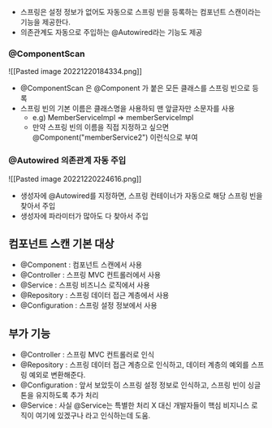 - 스프링은 설정 정보가 없어도 자동으로 스프링 빈을 등록하는 컴포넌트 스캔이라는 기능을 제공한다.
- 의존관계도 자동으로 주입하는 @Autowired라는 기능도 제공


### @ComponentScan

![[Pasted image 20221220184334.png]]
- @ComponentScan 은 @Component 가 붙은 모든 클래스를 스프링 빈으로 등록
- 스프링 빈의 기본 이름은 클래스명을 사용하되 맨 앞글자만 소문자를 사용
	- e.g) MemberServiceImpl => memberServiceImpl
	- 만약 스프링 빈의 이름을 직접 지정하고 싶으면 @Component("memberService2") 이런식으로 부여


### @Autowired 의존관계 자동 주입

![[Pasted image 20221220224616.png]]

- 생성자에 @Autowired를 지정하면, 스프링 컨테이너가 자동으로 해당 스프링 빈을 찾아서 주입
- 생성자에 파라미터가 많아도 다 찾아서 주입

## 컴포넌트 스캔 기본 대상

- @Component : 컴포넌트 스캔에서 사용
- @Controller : 스프링 MVC 컨트롤러에서 사용
- @Service : 스프링 비즈니스 로직에서 사용
- @Repository : 스프링 데이터 접근 계층에서 사용
- @Configuration : 스프링 설정 정보에서 사용


## 부가 기능

- @Controller : 스프링 MVC 컨트롤러로 인식
- @Repository : 스프링 데이터 접근 계층으로 인식하고, 데이터 계층의 예외를 스프링 예외로 변환해준다.
- @Configuration : 앞서 보았듯이 스프링 설정 정보로 인식하고, 스프링 빈이 싱글톤을 유지하도록 추가 처리
- @Service : 사실 @Service는 특별한 처리 X 대신 개발자들이 핵심 비지니스 로직이 여기에 있겠구나 라고 인식하는데 도움.